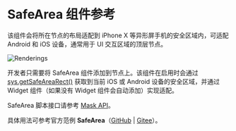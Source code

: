 # SafeArea 组件参考

该组件会将所在节点的布局适配到 iPhone X 等异形屏手机的安全区域内，可适配 Android 和 iOS 设备，通常用于 UI 交互区域的顶层节点。

![Renderings](./safearea/renderings.png)

开发者只需要将 SafeArea 组件添加到节点上。该组件在启用时会通过 [sys.getSafeAreaRect()](__APIDOC__/zh/#/docs/3.3/zh/core/ObjectLiteral/sys?id=getsafearearect) 获取到当前 iOS 或 Android 设备的安全区域，并通过 Widget 组件（如果没有 Widget 组件会自动添加）实现适配。

SafeArea 脚本接口请参考 [Mask API](__APIDOC__/zh/#/docs/3.3/zh/ui/Class/SafeArea)。

具体用法可参考官方范例 **SafeArea**（[GitHub](https://github.com/cocos/cocos-test-projects/tree/v3.3/assets/cases/ui/23.safe-area) | [Gitee](https://gitee.com/mirrors_cocos-creator/test-cases-3d/tree/v3.3/assets/cases/ui/23.safe-area)）。
